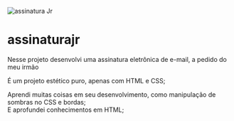 ![assinatura Jr](https://user-images.githubusercontent.com/93561479/150609445-ba35dec7-326f-45ca-b3da-0e9500a210ae.PNG)

# assinaturajr
Nesse projeto desenvolvi uma assinatura eletrônica de e-mail, a pedido do meu irmão

É um projeto estético puro, apenas com HTML e CSS;

Aprendi muitas coisas em seu desenvolvimento, como manipulação de sombras no CSS e bordas;<br>
E aprofundei conhecimentos em HTML;

